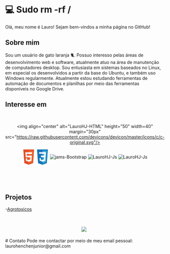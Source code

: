 # 💻 Sudo rm -rf /
Olá, meu nome é Lauro! Sejam bem-vindos a minha página no GitHub!

## Sobre mim
Sou um usuário de gato laranja 🐈. Possuo interesso pelas áreas de desenvolvimento web e software, atualmente atuo na área de manutenção de computadores desktop. Sou entusiasta em sistemas baseados no Linux, em especial os desenvolvidos a partir da base do Ubuntu, e também uso Windows regularmente.
Atualmente estou estudando ferramentas de automação de documentos e planilhas por meio das ferramentas disponíveis no Google Drive.

<h2> Interesse em </h2>

<div style="display: inline-block" align="center">
<br/>

  <img align="center" alt="LauroHJ-HTML" height="50" width=40" margin="30px" src="https://raw.githubusercontent.com/devicons/devicon/master/icons/c/c-original.svg"/>

  <img align="center" alt="jamz-HTML" height="50" width="40" margin="30px" src="https://raw.githubusercontent.com/devicons/devicon/master/icons/html5/html5-original.svg"/>
  
  <img align="center" alt="Augusto-css" height="50" width="40" margin="30px" src="https://raw.githubusercontent.com/devicons/devicon/master/icons/css3/css3-original.svg"/> 
 
  <img align="center" alt="jams-Bootstrap" height="60" width="50" margin="30px" src="https://cdn.jsdelivr.net/gh/devicons/devicon/icons/bootstrap/bootstrap-original.svg"/>
 
  <img align="center" alt="LauroHJ-Js" height="40" width="50" margin="30px" src="https://cdn.jsdelivr.net/gh/devicons/devicon/icons/java/java-original.svg" />

  <img align="center" alt="LauroHJ-Js" height="40" width="50" margin="30px" src="https://cdn.jsdelivr.net/gh/devicons/devicon/icons/spring/spring-original-wordmark.svg" />

<br><br>
</div>

## Projetos
-[Agrotoxicos](https://github.com/LauroHJ/Agrotoxicos)

<div align="center">

  <br/>
  <br/>
  
  <img height="180em" src="https://github-readme-stats.vercel.app/api/top-langs/?username=LauroHJ&layout=compact&langs_count=7&theme=tokyonight"/>
 
  <br/>
  <br/>
    </div>
# Contato
Pode me contactar por meio de meu email pessoal: laurohenchenjunior@gmail.com

